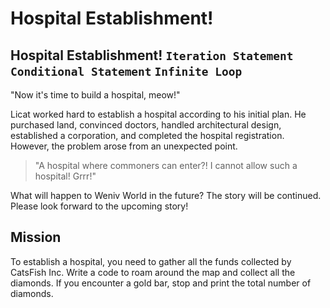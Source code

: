 # Hospital Establishment!

## Hospital Establishment! `Iteration Statement` `Conditional Statement` `Infinite Loop`

"Now it's time to build a hospital, meow!"

Licat worked hard to establish a hospital according to his initial plan. He purchased land, convinced doctors, handled architectural design, established a corporation, and completed the hospital registration. However, the problem arose from an unexpected point.

> "A hospital where commoners can enter?! I cannot allow such a hospital! Grrr!"

What will happen to Weniv World in the future? The story will be continued. Please look forward to the upcoming story!


## Mission

To establish a hospital, you need to gather all the funds collected by CatsFish Inc.
 Write a code to roam around the map and collect all the diamonds. If you encounter a gold bar, stop and print the total number of diamonds.

<!-- ## 전체 스토리 링크

링크 : [위니브월드: 새로운 시대](https://paullabworkspace.notion.site/08e6e80957d94459adeff743cbde9659?pvs=4) -->